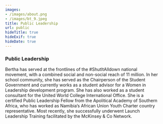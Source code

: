 ```yaml
---
images:
- /images/about.png
- /images/bt_9.jpeg 
title: Public Leadership
url: public
hideTitle: true
hideExif: true
hideDate: true
---
```


### Public Leadership

Bertha has served at the frontlines of the #ShutItAlldown national movement, with a combined social and non-social reach of 11 million. In her school community, she has served as the Chairperson of the Student Government and currently works as a student advisor for a Women in Leadership development program. She has also worked as a student consultant for the United World College International Office. She is a certified Public Leadership Fellow from the Apolitical Academy of Southern Africa, who has worked as Namibia’s African Union Youth Charter country representative. Most recently, she successfully underwent Launch Leadership Training facilitated by the McKinsey & Co Network.